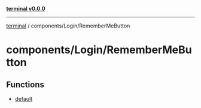 [**terminal v0.0.0**](../../../README.md)

***

[terminal](../../../README.md) / components/Login/RememberMeButton

# components/Login/RememberMeButton

## Functions

- [default](functions/default.md)
